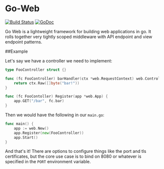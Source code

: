 Go-Web
======

[![Build Status](https://travis-ci.org/wcharczuk/go-web.svg?branch=master)](https://travis-ci.org/wcharczuk/go-web) [![GoDoc](https://godoc.org/github.com/wcharczuk/go-web?status.svg)](http://godoc.org/github.com/wcharczuk/go-web)

Go Web is a lightweight framework for building web applications in go. It rolls together very tightly scoped middleware with API endpoint and view endpoint patterns. 

##Example

Let's say we have a controller we need to implement:

```go
type FooController struct {}

func (fc FooController) barHandler(ctx *web.RequestContext) web.ControllerResult {
	return ctx.Raw([]byte("bar!"))
}

func (fc FooContoller) Register(app *web.App) {
	app.GET("/bar", fc.bar)
}
```

Then we would have the following in our `main.go`:

```go
func main() {
	app := web.New()
	app.Register(new(FooController))
	app.Start()
}
```

And that's it! There are options to configure things like the port and tls certificates, but the core use case is to bind
on 8080 or whatever is specified in the `PORT` environment variable. 
